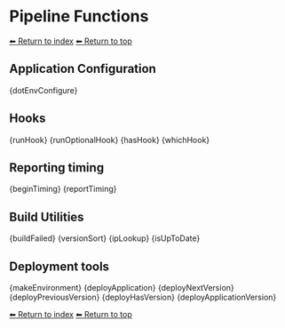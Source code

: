 # Pipeline Functions

[⬅ Return to index](index.md)
[⬅ Return to top](../index.md)

## Application Configuration

{dotEnvConfigure}

## Hooks

{runHook}
{runOptionalHook}
{hasHook}
{whichHook}

## Reporting timing

{beginTiming}
{reportTiming}

## Build Utilities

{buildFailed}
{versionSort}
{ipLookup}
{isUpToDate}

## Deployment tools

{makeEnvironment}
{deployApplication}
{deployNextVersion}
{deployPreviousVersion}
{deployHasVersion}
{deployApplicationVersion}

[⬅ Return to index](index.md)
[⬅ Return to top](../index.md)
